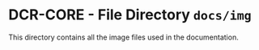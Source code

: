 # DCR-CORE - File Directory **`docs/img`**

This directory contains all the image files used in the documentation. 
